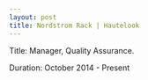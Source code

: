 ```yaml
---
layout: post
title: Nordstrom Rack | Hautelook
---
```


Title: Manager, Quality Assurance.

Duration: October 2014 - Present